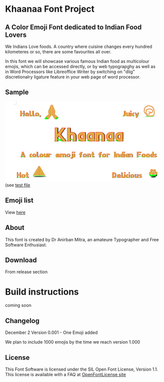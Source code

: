 # Khaanaa Font Project

## A Color Emoji Font dedicated to Indian Food Lovers 
We Indians Love foods. A country where cuisine changes every hundred kilometeres or so, there are some favourites all over.

In this font we will showcase various famous Indian food as multicolour emojis, which can be accessed directly, or by web typograpghy as well as in Word Processors like Libreoffice Writer by switching on "dlig" discretionalry ligature feature in your web page of word processor.

## Sample 
![Khaanaa font](public/images/khaanaa-font.png)
(see [test file](https://fonts.atipra.in/khaanaa-test.html)
## Emoji list 
View [here](public/codepoints.md) 

## About 
This font is created by Dr Anirban Mitra, an amateure Typographer and Free Software Enthusiast.
## Download 
From release section

# Build instructions 
coming soon
 
## Changelog
December 2 Version 0.001 - One Emoji added 

We plan to include 1000 emojis by the time we reach version 1.000 

## License

This Font Software is licensed under the SIL Open Font License, Version 1.1.
This license is available with a FAQ at [OpenFontLicense site](https://openfontlicense.org/)